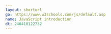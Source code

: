 ```yaml
---
layout: shorturl
go: https://www.w3schools.com/js/default.asp
name: JavaScript introduction
dt: 240410122732
---
```

